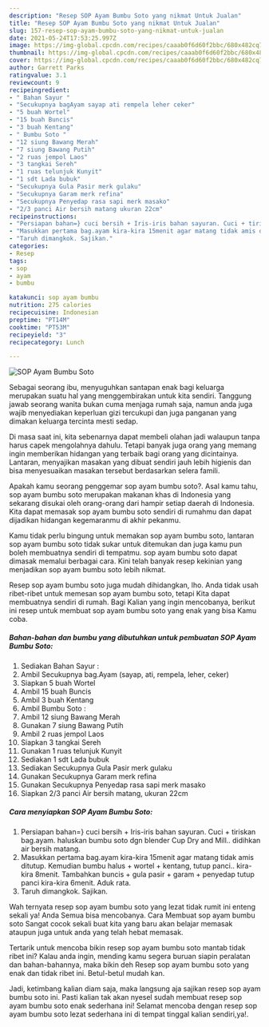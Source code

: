 ```yaml
---
description: "Resep SOP Ayam Bumbu Soto yang nikmat Untuk Jualan"
title: "Resep SOP Ayam Bumbu Soto yang nikmat Untuk Jualan"
slug: 157-resep-sop-ayam-bumbu-soto-yang-nikmat-untuk-jualan
date: 2021-05-24T17:53:25.997Z
image: https://img-global.cpcdn.com/recipes/caaab0f6d60f2bbc/680x482cq70/sop-ayam-bumbu-soto-foto-resep-utama.jpg
thumbnail: https://img-global.cpcdn.com/recipes/caaab0f6d60f2bbc/680x482cq70/sop-ayam-bumbu-soto-foto-resep-utama.jpg
cover: https://img-global.cpcdn.com/recipes/caaab0f6d60f2bbc/680x482cq70/sop-ayam-bumbu-soto-foto-resep-utama.jpg
author: Garrett Parks
ratingvalue: 3.1
reviewcount: 9
recipeingredient:
- " Bahan Sayur "
- "Secukupnya bagAyam sayap ati rempela leher ceker"
- "5 buah Wortel"
- "15 buah Buncis"
- "3 buah Kentang"
- " Bumbu Soto "
- "12 siung Bawang Merah"
- "7 siung Bawang Putih"
- "2 ruas jempol Laos"
- "3 tangkai Sereh"
- "1 ruas telunjuk Kunyit"
- "1 sdt Lada bubuk"
- "Secukupnya Gula Pasir merk gulaku"
- "Secukupnya Garam merk refina"
- "Secukupnya Penyedap rasa sapi merk masako"
- "2/3 panci Air bersih matang ukuran 22cm"
recipeinstructions:
- "Persiapan bahan=} cuci bersih + Iris-iris bahan sayuran. Cuci + tiriskan bag.ayam. haluskan bumbu soto dgn blender Cup Dry and Mill.. didihkan air bersih matang."
- "Masukkan pertama bag.ayam kira-kira 15menit agar matang tidak amis ditutup. Kemudian bumbu halus + wortel + kentang, tutup panci.. kira-kira 8menit. Tambahkan buncis + gula pasir + garam + penyedap tutup panci kira-kira 6menit. Aduk rata."
- "Taruh dimangkok. Sajikan."
categories:
- Resep
tags:
- sop
- ayam
- bumbu

katakunci: sop ayam bumbu 
nutrition: 275 calories
recipecuisine: Indonesian
preptime: "PT14M"
cooktime: "PT53M"
recipeyield: "3"
recipecategory: Lunch

---
```



![SOP Ayam Bumbu Soto](https://img-global.cpcdn.com/recipes/caaab0f6d60f2bbc/680x482cq70/sop-ayam-bumbu-soto-foto-resep-utama.jpg)

Sebagai seorang ibu, menyuguhkan santapan enak bagi keluarga merupakan suatu hal yang menggembirakan untuk kita sendiri. Tanggung jawab seorang  wanita bukan cuma menjaga rumah saja, namun anda juga wajib menyediakan keperluan gizi tercukupi dan juga panganan yang dimakan keluarga tercinta mesti sedap.

Di masa  saat ini, kita sebenarnya dapat membeli olahan jadi walaupun tanpa harus capek mengolahnya dahulu. Tetapi banyak juga orang yang memang ingin memberikan hidangan yang terbaik bagi orang yang dicintainya. Lantaran, menyajikan masakan yang dibuat sendiri jauh lebih higienis dan bisa menyesuaikan masakan tersebut berdasarkan selera famili. 



Apakah kamu seorang penggemar sop ayam bumbu soto?. Asal kamu tahu, sop ayam bumbu soto merupakan makanan khas di Indonesia yang sekarang disukai oleh orang-orang dari hampir setiap daerah di Indonesia. Kita dapat memasak sop ayam bumbu soto sendiri di rumahmu dan dapat dijadikan hidangan kegemaranmu di akhir pekanmu.

Kamu tidak perlu bingung untuk memakan sop ayam bumbu soto, lantaran sop ayam bumbu soto tidak sukar untuk ditemukan dan juga kamu pun boleh membuatnya sendiri di tempatmu. sop ayam bumbu soto dapat dimasak memalui berbagai cara. Kini telah banyak resep kekinian yang menjadikan sop ayam bumbu soto lebih nikmat.

Resep sop ayam bumbu soto juga mudah dihidangkan, lho. Anda tidak usah ribet-ribet untuk memesan sop ayam bumbu soto, tetapi Kita dapat membuatnya sendiri di rumah. Bagi Kalian yang ingin mencobanya, berikut ini resep untuk membuat sop ayam bumbu soto yang enak yang bisa Kamu coba.

<!--inarticleads1-->

##### Bahan-bahan dan bumbu yang dibutuhkan untuk pembuatan SOP Ayam Bumbu Soto:

1. Sediakan  Bahan Sayur :
1. Ambil Secukupnya bag.Ayam (sayap, ati, rempela, leher, ceker)
1. Siapkan 5 buah Wortel
1. Ambil 15 buah Buncis
1. Ambil 3 buah Kentang
1. Ambil  Bumbu Soto :
1. Ambil 12 siung Bawang Merah
1. Gunakan 7 siung Bawang Putih
1. Ambil 2 ruas jempol Laos
1. Siapkan 3 tangkai Sereh
1. Gunakan 1 ruas telunjuk Kunyit
1. Sediakan 1 sdt Lada bubuk
1. Sediakan Secukupnya Gula Pasir merk gulaku
1. Gunakan Secukupnya Garam merk refina
1. Gunakan Secukupnya Penyedap rasa sapi merk masako
1. Siapkan 2/3 panci Air bersih matang, ukuran 22cm




<!--inarticleads2-->

##### Cara menyiapkan SOP Ayam Bumbu Soto:

1. Persiapan bahan=} cuci bersih + Iris-iris bahan sayuran. Cuci + tiriskan bag.ayam. haluskan bumbu soto dgn blender Cup Dry and Mill.. didihkan air bersih matang.
1. Masukkan pertama bag.ayam kira-kira 15menit agar matang tidak amis ditutup. Kemudian bumbu halus + wortel + kentang, tutup panci.. kira-kira 8menit. Tambahkan buncis + gula pasir + garam + penyedap tutup panci kira-kira 6menit. Aduk rata.
1. Taruh dimangkok. Sajikan.




Wah ternyata resep sop ayam bumbu soto yang lezat tidak rumit ini enteng sekali ya! Anda Semua bisa mencobanya. Cara Membuat sop ayam bumbu soto Sangat cocok sekali buat kita yang baru akan belajar memasak ataupun juga untuk anda yang telah hebat memasak.

Tertarik untuk mencoba bikin resep sop ayam bumbu soto mantab tidak ribet ini? Kalau anda ingin, mending kamu segera buruan siapin peralatan dan bahan-bahannya, maka bikin deh Resep sop ayam bumbu soto yang enak dan tidak ribet ini. Betul-betul mudah kan. 

Jadi, ketimbang kalian diam saja, maka langsung aja sajikan resep sop ayam bumbu soto ini. Pasti kalian tak akan nyesel sudah membuat resep sop ayam bumbu soto enak sederhana ini! Selamat mencoba dengan resep sop ayam bumbu soto lezat sederhana ini di tempat tinggal kalian sendiri,ya!.

